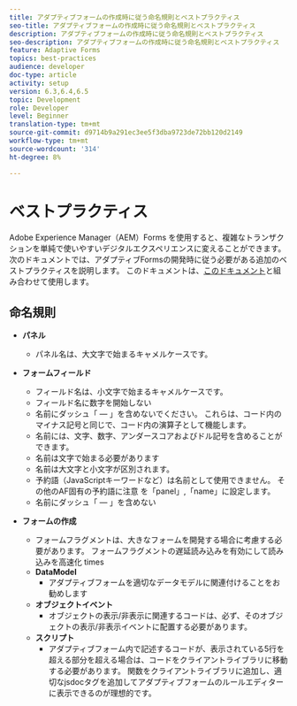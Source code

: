 ```yaml
---
title: アダプティブフォームの作成時に従う命名規則とベストプラクティス
seo-title: アダプティブフォームの作成時に従う命名規則とベストプラクティス
description: アダプティブフォームの作成時に従う命名規則とベストプラクティス
seo-description: アダプティブフォームの作成時に従う命名規則とベストプラクティス
feature: Adaptive Forms
topics: best-practices
audience: developer
doc-type: article
activity: setup
version: 6.3,6.4,6.5
topic: Development
role: Developer
level: Beginner
translation-type: tm+mt
source-git-commit: d9714b9a291ec3ee5f3dba9723de72bb120d2149
workflow-type: tm+mt
source-wordcount: '314'
ht-degree: 8%

---
```


# ベストプラクティス

Adobe Experience Manager（AEM）Forms を使用すると、複雑なトランザクションを単純で使いやすいデジタルエクスペリエンスに変えることができます。次のドキュメントでは、アダプティブFormsの開発時に従う必要がある追加のベストプラクティスを説明します。 このドキュメントは、[このドキュメント](https://helpx.adobe.com/experience-manager/6-3/forms/using/adaptive-forms-best-practices.html#Overview)と組み合わせて使用します。

## 命名規則

* **パネル**
   * パネル名は、大文字で始まるキャメルケースです。

* **フォームフィールド**
   * フィールド名は、小文字で始まるキャメルケースです。
   * フィールド名に数字を開始しない
   * 名前にダッシュ「 — 」を含めないでください。 これらは、コード内のマイナス記号と同じで、コード内の演算子として機能します。
   * 名前には、文字、数字、アンダースコアおよびドル記号を含めることができます。
   * 名前は文字で始まる必要があります
   * 名前は大文字と小文字が区別されます。
   * 予約語（JavaScriptキーワードなど）は名前として使用できません。 その他のAF固有の予約語に注意   を「panel」,「name」に設定します。
   * 名前にダッシュ「 — 」を含めない
* **フォームの作成**
   * フォームフラグメントは、大きなフォームを開発する場合に考慮する必要があります。 フォームフラグメントの遅延読み込みを有効にして読み込みを高速化   times
   * **DataModel**
      * アダプティブフォームを適切なデータモデルに関連付けることをお勧めします
   * **オブジェクトイベント**
      * オブジェクトの表示/非表示に関連するコードは、必ず、そのオブジェクトの表示/非表示イベントに配置する必要があります。
   * **スクリプト**
      * アダプティブフォーム内で記述するコードが、表示されている5行を超える部分を超える場合は、コードをクライアントライブラリに移動する必要があります。 関数をクライアントライブラリに追加し、適切なjsdocタグを追加してアダプティブフォームのルールエディターに表示できるのが理想的です。



